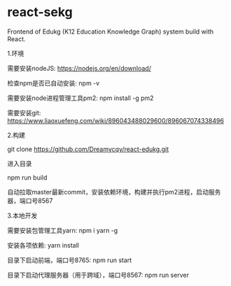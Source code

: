 # react-sekg
Frontend of Edukg (K12 Education Knowledge Graph) system build with React.

1.环境

需要安装nodeJS: https://nodejs.org/en/download/

检查npm是否已自动安装: npm -v

需要安装node进程管理工具pm2: npm install -g pm2

需要安装git: https://www.liaoxuefeng.com/wiki/896043488029600/896067074338496

2.构建

git clone https://github.com/Dreamycqy/react-edukg.git

进入目录

npm run build

自动拉取master最新commit，安装依赖环境，构建并执行pm2进程，启动服务器，端口号8567

3.本地开发

需要安装包管理工具yarn: npm i yarn -g

安装各项依赖: yarn install

目录下启动前端，端口号8765: npm run start

目录下启动代理服务器（用于跨域），端口号8567: npm run server

